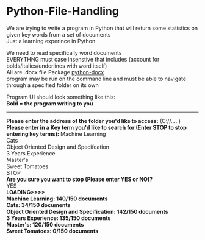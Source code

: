 # Python-File-Handling
We are trying to write a program in Python that will return some statistics on given key words from a set of documents <br /> 
Just a learning experince in Python

We need to read specifically word documents <br /> 
EVERYTHNG must case insenstive that includes (account for bolds/italics/underlines with word itself) <br /> 
All are .docx file Package [python-docx](http://python-docx.readthedocs.io/en/latest/user/documents.html)  <br /> 
program may be run on the command line and must be able to navigate through a specified folder on its own <br /> 

Program UI should look something like this: <br />
**Bold = the program writing to you**
_________________________________________________________________________________________________________________________________________

**Please enter the address of the folder you'd like to access:** (C://.....) <br />
**Please enter in a Key term you'd like to search for (Enter STOP to stop entering key terms):** Machine Learning <br /> 
Cats <br /> 
Object Oriented Design and Specifcation <br /> 
3 Years Experience <br /> 
Master's <br /> 
Sweet Tomatoes <br /> 
STOP <br /> 
**Are you sure you want to stop (Please enter YES or NO)?** <br /> 
YES <br /> 
**LOADING>>>> <br /> 
Machine Learning: 140/150 documents <br /> 
Cats: 34/150 documents <br /> 
Object Oriented Design and Specification: 142/150 documents <br /> 
3 Years Experience: 135/150 documents <br /> 
Master's: 120/150 documents <br /> 
Sweet Tomatoes: 0/150 documents <br />** 

